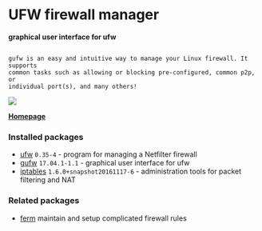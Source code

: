 # UFW firewall manager

__graphical user interface for ufw__

```

gufw is an easy and intuitive way to manage your Linux firewall. It supports
common tasks such as allowing or blocking pre-configured, common p2p, or
individual port(s), and many others!

```

[![](https://screenshots.debian.net/thumbnail-with-version/gufw/9001)](https://screenshots.debian.net/screenshot-with-version/gufw/9001)



**[Homepage](http://gufw.org/)**

### Installed packages

* [ufw](https://packages.debian.org/stretch/ufw) `0.35-4` - program for managing a Netfilter firewall
* [gufw](https://packages.debian.org/stretch/gufw) `17.04.1-1.1` - graphical user interface for ufw
* [iptables](https://packages.debian.org/stretch/iptables) `1.6.0+snapshot20161117-6` - administration tools for packet filtering and NAT

### Related packages

 * [ferm](https://packages.debian.org/stretch/ferm) maintain and setup complicated firewall rules
